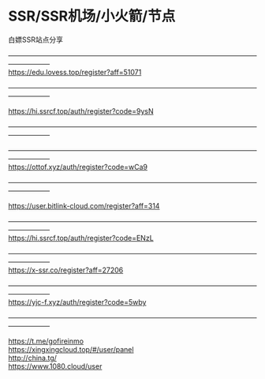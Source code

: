 # SSR/SSR机场/小火箭/节点
白嫖SSR站点分享

——————————————————————————————————————————   
https://edu.lovess.top/register?aff=51071
                                          
—————————————————————————————————————————— 



https://hi.ssrcf.top/auth/register?code=9ysN


—————————————————————————————————————————— 


——————————————————————————————————————————   <br>
https://ottof.xyz/auth/register?code=wCa9

——————————————————————————————————————————   

https://user.bitlink-cloud.com/register?aff=314

——————————————————————————————————————————   
https://hi.ssrcf.top/auth/register?code=ENzL


——————————————————————————————————————————   
https://x-ssr.co/register?aff=27206

——————————————————————————————————————————   
https://yjc-f.xyz/auth/register?code=5wby



——————————————————————————————————————————   


https://t.me/gofireinmo<br>https://xingxingcloud.top/#/user/panel
<br>http://china.tg/<br>https://www.1080.cloud/user<br><br><br><br><br><br>

